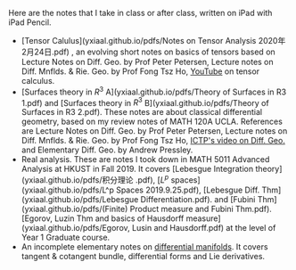 Here are the notes that I take in class or after class, written on iPad with iPad Pencil.

- [Tensor Calulus](yxiaal.github.io/pdfs/Notes on Tensor Analysis 2020年2月24日.pdf) , an evolving short notes on basics of tensors based on Lecture Notes on Diff. Geo. by Prof Peter Petersen, Lecture notes on Diff. Mnflds. & Rie. Geo. by Prof Fong Tsz Ho, [YouTube](https://www.youtube.com/watch?v=kGXr1SF3WmA&list=PLJHszsWbB6hpk5h8lSfBkVrpjsqvUGTCx) on tensor calculus.
- [Surfaces theory in $R^3$ A](yxiaal.github.io/pdfs/Theory of Surfaces in R3 1.pdf) and [Surfaces theory in $R^3$ B](yxiaal.github.io/pdfs/Theory of Surfaces in R3 2.pdf). These notes are about classical differential geometry, based on my review notes of MATH 120A UCLA. References are Lecture Notes on Diff. Geo. by Prof Peter Petersen, Lecture notes on Diff. Mnflds. & Rie. Geo. by Prof Fong Tsz Ho, [ICTP's video on Diff. Geo.](https://www.youtube.com/watch?v=tKnBj7B2PSg&list=PLLq_gUfXAnkl5JArcktbOrIUeR5rra-Gz) and Elementary Diff. Geo. by Andrew Pressley.
- Real analysis. These are notes I took down in MATH 5011 Advanced Analysis at HKUST in Fall 2019. It covers [Lebesgue Integration theory](yxiaal.github.io/pdfs/积分理论 .pdf), [$L^p$ spaces](yxiaal.github.io/pdfs/L^p Spaces 2019.9.25.pdf),  [Lebesgue Diff. Thm](yxiaal.github.io/pdfs/Lebesgue Differentiation.pdf). and [Fubini Thm](yxiaal.github.io/pdfs/(Finite) Product measure and Fubini Thm.pdf). [Egorov, Luzin Thm and basics of Hausdorff measure](yxiaal.github.io/pdfs/Egorov, Lusin and Hausdorff.pdf) at the level of Year 1 Graduate course.
- An incomplete elementary notes on [differential manifolds](yxiaal.github.io/pdfs/TangentCotangentBundleLieDerivativeDifferentialForms.pdf). It covers tangent & cotangent bundle, differential forms and Lie derivatives.

